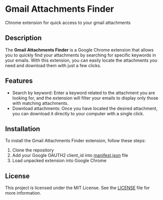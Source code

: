 # Gmail Attachments Finder
Chrome extension for quick access to your gmail attachments

## Description
The **Gmail Attachments Finder** is a Google Chrome extension that allows you to quickly find your attachments by searching for specific keywords in your emails. With this extension, you can easily locate the attachments you need and download them with just a few clicks.

## Features
- Search by keyword: Enter a keyword related to the attachment you are looking for, and the extension will filter your emails to display only those with matching attachments.
- Download attachments: Once you have located the desired attachment, you can download it directly to your computer with a single click.

## Installation
To install the Gmail Attachments Finder extension, follow these steps:
1. Clone the repository
2. Add your Google OAUTH2 client_id into [manifest.json](./src/manifest.json) file
3. Load unpacked extension into Google Chrome

## License
This project is licensed under the MIT License. See the [LICENSE](LICENSE) file for more information.
